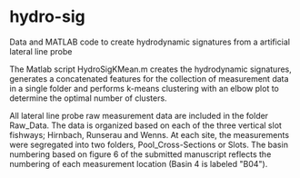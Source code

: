 # hydro-sig
Data and MATLAB code to create hydrodynamic signatures from a artificial lateral line probe

The Matlab script HydroSigKMean.m creates the hydrodynamic signatures, generates a concatenated features for the collection of measurement data in a single folder and performs k-means clustering with an elbow plot to determine the optimal number of clusters.

All lateral line probe raw measurement data are included in the folder Raw_Data. The data is organized based on each of the three vertical slot fishways; Hirnbach, Runserau and Wenns. At each site, the measurements were segregated into two folders, Pool_Cross-Sections or Slots. The basin numbering based on figure 6 of the submitted manuscript reflects the numbering of each measurement location (Basin 4 is labeled "B04").

